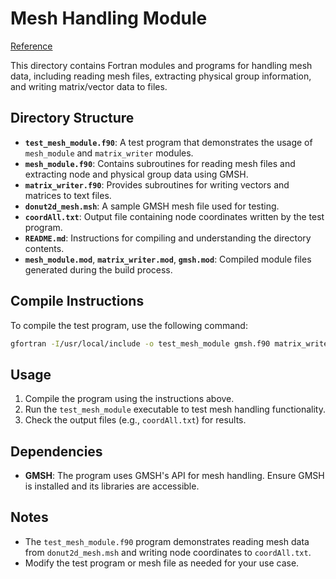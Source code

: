 # Mesh Handling Module

[Reference](https://gitlab.onelab.info/gmsh/gmsh/-/blob/master/api/gmsh.f90?ref_type=heads)

This directory contains Fortran modules and programs for handling mesh data, including reading mesh files, extracting physical group information, and writing matrix/vector data to files.

## Directory Structure

- **`test_mesh_module.f90`**: A test program that demonstrates the usage of `mesh_module` and `matrix_writer` modules.
- **`mesh_module.f90`**: Contains subroutines for reading mesh files and extracting node and physical group data using GMSH.
- **`matrix_writer.f90`**: Provides subroutines for writing vectors and matrices to text files.
- **`donut2d_mesh.msh`**: A sample GMSH mesh file used for testing.
- **`coordAll.txt`**: Output file containing node coordinates written by the test program.
- **`README.md`**: Instructions for compiling and understanding the directory contents.
- **`mesh_module.mod`**, **`matrix_writer.mod`**, **`gmsh.mod`**: Compiled module files generated during the build process.

## Compile Instructions

To compile the test program, use the following command:

```bash
gfortran -I/usr/local/include -o test_mesh_module gmsh.f90 matrix_writer.f90 mesh_module.f90 test_mesh_module.f90 -L/usr/local/lib -lgmsh
```

## Usage

1. Compile the program using the instructions above.
2. Run the `test_mesh_module` executable to test mesh handling functionality.
3. Check the output files (e.g., `coordAll.txt`) for results.

## Dependencies

- **GMSH**: The program uses GMSH's API for mesh handling. Ensure GMSH is installed and its libraries are accessible.

## Notes

- The `test_mesh_module.f90` program demonstrates reading mesh data from `donut2d_mesh.msh` and writing node coordinates to `coordAll.txt`.
- Modify the test program or mesh file as needed for your use case.
```
